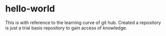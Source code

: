 # hello-world
This is with reference to the learning curve of git hub. Created a repository is just a trial basis repository to gain access of knowledge.

